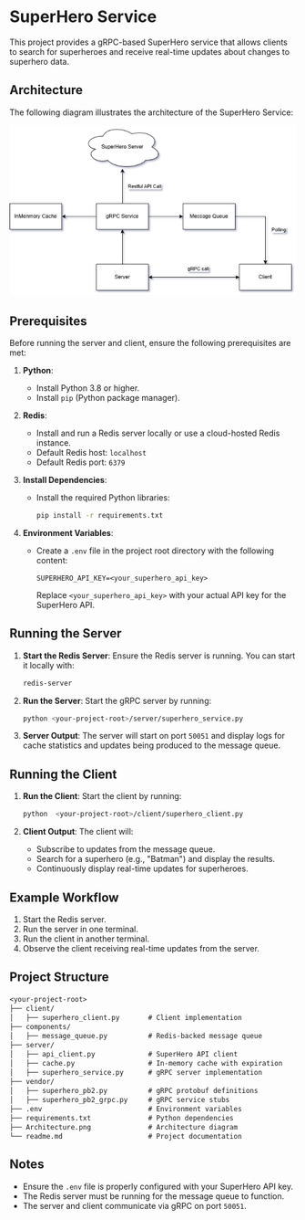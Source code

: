 # SuperHero Service

This project provides a gRPC-based SuperHero service that allows clients to search for superheroes and receive real-time updates about changes to superhero data.

## Architecture

The following diagram illustrates the architecture of the SuperHero Service:

![Architecture](./Architecture.png)

## Prerequisites

Before running the server and client, ensure the following prerequisites are met:

1. **Python**:
   - Install Python 3.8 or higher.
   - Install `pip` (Python package manager).

2. **Redis**:
   - Install and run a Redis server locally or use a cloud-hosted Redis instance.
   - Default Redis host: `localhost`
   - Default Redis port: `6379`

3. **Install Dependencies**:
   - Install the required Python libraries:
     ```bash
     pip install -r requirements.txt
     ```

4. **Environment Variables**:
   - Create a `.env` file in the project root directory with the following content:
     ```plaintext
     SUPERHERO_API_KEY=<your_superhero_api_key>
     ```
     Replace `<your_superhero_api_key>` with your actual API key for the SuperHero API.

## Running the Server

1. **Start the Redis Server**:
   Ensure the Redis server is running. You can start it locally with:
   ```bash
   redis-server
   ```

2. **Run the Server**:
   Start the gRPC server by running:
   ```bash
   python <your-project-root>/server/superhero_service.py
   ```

3. **Server Output**:
   The server will start on port `50051` and display logs for cache statistics and updates being produced to the message queue.

## Running the Client

1. **Run the Client**:
   Start the client by running:
   ```bash
   python  <your-project-root>/client/superhero_client.py
   ```

2. **Client Output**:
   The client will:
   - Subscribe to updates from the message queue.
   - Search for a superhero (e.g., "Batman") and display the results.
   - Continuously display real-time updates for superheroes.

## Example Workflow

1. Start the Redis server.
2. Run the server in one terminal.
3. Run the client in another terminal.
4. Observe the client receiving real-time updates from the server.

## Project Structure

```
<your-project-root>
├── client/
│   ├── superhero_client.py       # Client implementation
├── components/
│   ├── message_queue.py          # Redis-backed message queue
├── server/
│   ├── api_client.py             # SuperHero API client
│   ├── cache.py                  # In-memory cache with expiration
│   ├── superhero_service.py      # gRPC server implementation
├── vendor/
│   ├── superhero_pb2.py          # gRPC protobuf definitions
│   ├── superhero_pb2_grpc.py     # gRPC service stubs
├── .env                          # Environment variables
├── requirements.txt              # Python dependencies
├── Architecture.png              # Architecture diagram
└── readme.md                     # Project documentation
```

## Notes

- Ensure the `.env` file is properly configured with your SuperHero API key.
- The Redis server must be running for the message queue to function.
- The server and client communicate via gRPC on port `50051`.
